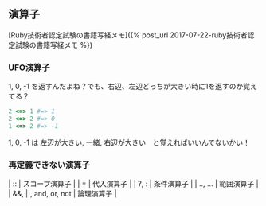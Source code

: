 ## 演算子

[Ruby技術者認定試験の書籍写経メモ]({% post_url 2017-07-22-ruby技術者認定試験の書籍写経メモ %})

### UFO演算子

1, 0, -1 を返すんだよね？でも、右辺、左辺どっちが大きい時に1を返すのか覚えてる？

```ruby
2 <=> 1 #=> 1
2 <=> 2 #=> 0
1 <=> 2 #=> -1
```

1, 0, -1 は 左辺が大きい, 一緒, 右辺が大きい　と覚えればいいんでないかい！

### 再定義できない演算子

| ::                     | スコープ演算子 |
| =                      | 代入演算子     |
| ?, :                   | 条件演算子     |
| .., \...                | 範囲演算子     |
| &&, \|\|, and, or, not | 論理演算子     |
